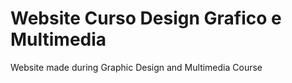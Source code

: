 # Website Curso Design Grafico e Multimedia

Website made during Graphic Design and Multimedia Course
